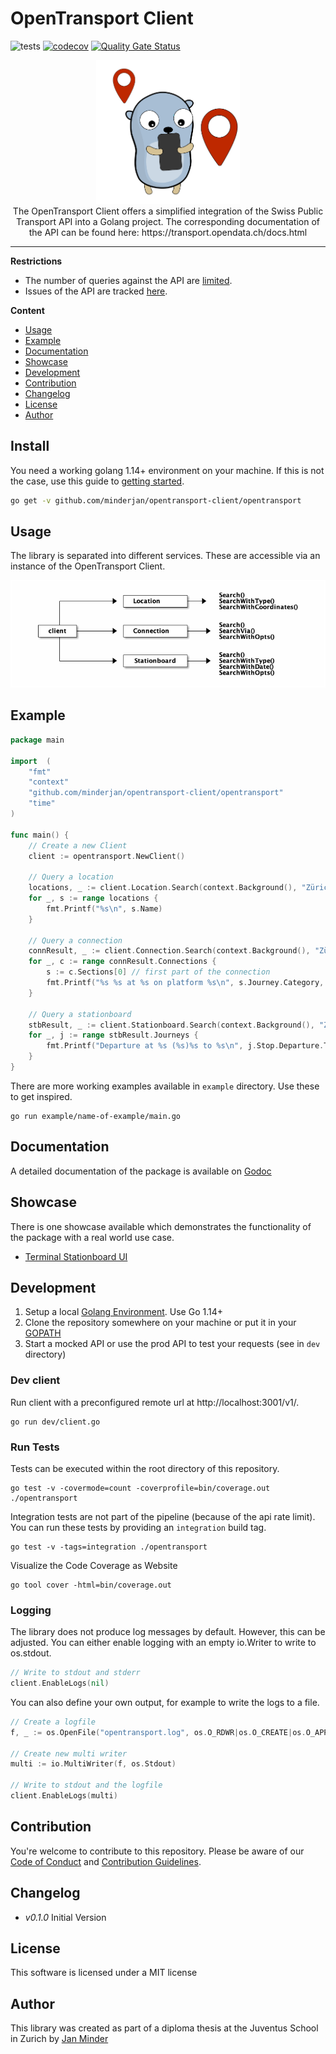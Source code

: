# OpenTransport Client

 ![tests](https://github.com/minderjan/opentransport-client/workflows/tests/badge.svg?branch=master)
 [![codecov](https://codecov.io/gh/minderjan/opentransport-client/branch/master/graph/badge.svg?token=ZzmqsTPc4L)](https://codecov.io/gh/minderjan/opentransport-client)
 [![Quality Gate Status](https://sonarcloud.io/api/project_badges/measure?project=minderjan_opentransport-client&metric=alert_status&token=e1f286cda2f531e46f268d9af345bf4e6389a44c)](https://sonarcloud.io/dashboard?id=minderjan_opentransport-client)
 
 <p align="center">
     <img width="230" height="230" src=".github/library-logo.png">
     <br />
      The OpenTransport Client offers a simplified integration of the Swiss Public Transport API into a Golang project. 
      The corresponding documentation of the API can be found here: https://transport.opendata.ch/docs.html
 </p>

---

__Restrictions__

* The number of queries against the API are [limited](https://timetable.search.ch/api/help). 
* Issues of the API are tracked [here](https://github.com/OpendataCH/Transport/issues).

__Content__

* [Usage](#usage)
* [Example](#example)
* [Documentation](#documentation)
* [Showcase](#showcase)
* [Development](#development)
* [Contribution](#contribution)
* [Changelog](#changelog)
* [License](#license)
* [Author](#author)

## Install
You need a working golang 1.14+ environment on your machine. If this is not the case, use this guide to [getting started](https://golang.org/doc/install).

```bash
go get -v github.com/minderjan/opentransport-client/opentransport
```

## Usage

The library is separated into different services. These are accessible via an instance of the OpenTransport Client.

 <p align="center">
     <img src=".github/services.png">
 </p>

## Example
```go
package main

import  (
	"fmt"
	"context"
	"github.com/minderjan/opentransport-client/opentransport"
	"time"
)

func main() { 
	// Create a new Client 
	client := opentransport.NewClient()

	// Query a location
	locations, _ := client.Location.Search(context.Background(), "Zürich HB")
	for _, s := range locations {
		fmt.Printf("%s\n", s.Name)
	}

	// Query a connection
	connResult, _ := client.Connection.Search(context.Background(), "Zürich HB", "Bern", time.Now())
	for _, c := range connResult.Connections {
		s := c.Sections[0] // first part of the connection
		fmt.Printf("%s %s at %s on platform %s\n", s.Journey.Category, s.Journey.Number, s.Departure.Departure.Time.Format("15:04"), s.Departure.Platform)
	}

	// Query a stationboard
	stbResult, _ := client.Stationboard.Search(context.Background(), "Zürich HB")
	for _, j := range stbResult.Journeys {
		fmt.Printf("Departure at %s (%s)%s to %s\n", j.Stop.Departure.Time.Format("15:04"), j.Category, j.Number, j.To)
	}
}
```
There are more working examples available in `example` directory. Use these to get inspired.
```
go run example/name-of-example/main.go
```

## Documentation
A detailed documentation of the package is available on [Godoc](https://pkg.go.dev/github.com/minderjan/opentransport-client)

## Showcase
There is one showcase available which demonstrates the functionality of the package with a real world use case.
* [Terminal Stationboard UI](https://github.com/minderjan/terminal-stationboard-ui)

## Development

1. Setup a local [Golang Environment](https://golang.org/doc/install). Use Go 1.14+
2. Clone the repository somewhere on your machine or put it in your [GOPATH](https://golang.org/doc/gopath_code.html)
3. Start a mocked API or use the prod API to test your requests (see in `dev` directory)

### Dev client
Run client with a preconfigured remote url at http://localhost:3001/v1/.
```
go run dev/client.go
```

### Run Tests
Tests can be executed within the root directory of this repository.
```
go test -v -covermode=count -coverprofile=bin/coverage.out ./opentransport
```

Integration tests are not part of the pipeline (because of the api rate limit). 
You can run these tests by providing an `integration` build tag.
```
go test -v -tags=integration ./opentransport
```

Visualize the Code Coverage as Website
```
go tool cover -html=bin/coverage.out
```

### Logging
The library does not produce log messages by default. However, this can be adjusted. 
You can either enable logging with an empty io.Writer to write to os.stdout.

```go
// Write to stdout and stderr
client.EnableLogs(nil)
```
You can also define your own output, for example to write the logs to a file.
```go
// Create a logfile
f, _ := os.OpenFile("opentransport.log", os.O_RDWR|os.O_CREATE|os.O_APPEND, 0666)

// Create new multi writer
multi := io.MultiWriter(f, os.Stdout)

// Write to stdout and the logfile
client.EnableLogs(multi)
```

## Contribution

You're welcome to contribute to this repository. Please be aware of our [Code of Conduct](.github/CODE_OF_CONDUCT.md) and [Contribution Guidelines](.github/CONTRIBUTING.md).

## Changelog

* _v0.1.0_ Initial Version

## License
This software is licensed under a MIT license

## Author
This library was created as part of a diploma thesis at the Juventus School in Zurich by [Jan Minder](https://github.com/minderjan)